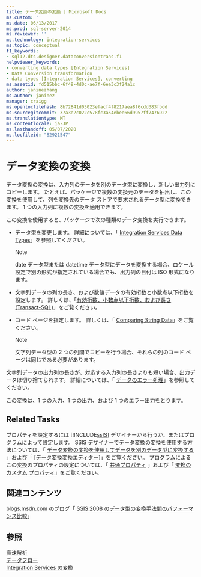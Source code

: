 ```yaml
---
title: データ変換の変換 | Microsoft Docs
ms.custom: ''
ms.date: 06/13/2017
ms.prod: sql-server-2014
ms.reviewer: ''
ms.technology: integration-services
ms.topic: conceptual
f1_keywords:
- sql12.dts.designer.dataconversiontrans.f1
helpviewer_keywords:
- converting data types [Integration Services]
- Data Conversion transformation
- data types [Integration Services], converting
ms.assetid: fd515bbc-6f49-4d0c-ae7f-6ea3c3f24a1c
author: janinezhang
ms.author: janinez
manager: craigg
ms.openlocfilehash: 8b72841d03023efacf4f8217aea8f6cdd383fbdd
ms.sourcegitcommit: 37a3e2c022c578fc3a54ebee66d9957ff7476922
ms.translationtype: MT
ms.contentlocale: ja-JP
ms.lasthandoff: 05/07/2020
ms.locfileid: "82921547"
---
```

# <a name="data-conversion-transformation"></a>データ変換の変換
  データ変換の変換は、入力列のデータを別のデータ型に変換し、新しい出力列にコピーします。 たとえば、パッケージで複数の変換元のデータを抽出し、この変換を使用して、列を変換先のデータ ストアで要求されるデータ型に変換できます。 1 つの入力列に複数の変換を適用できます。  
  
 この変換を使用すると、パッケージで次の種類のデータ変換を実行できます。  
  
-   データ型を変更します。 詳細については、「 [Integration Services Data Types](../integration-services-data-types.md)」を参照してください。  
  
    > [!NOTE]  
    >  date データ型または datetime データ型にデータを変換する場合、ロケール設定で別の形式が指定されている場合でも、出力列の日付は ISO 形式になります。  
  
-   文字列データの列の長さ、および数値データの有効桁数と小数点以下桁数を設定します。 詳しくは、「[有効桁数、小数点以下桁数、および長さ &#40;Transact-SQL&#41;](/sql/t-sql/data-types/precision-scale-and-length-transact-sql)」をご覧ください。  
  
-   コード ページを指定します。 詳しくは、「 [Comparing String Data](../comparing-string-data.md)」をご覧ください。  
  
    > [!NOTE]  
    >  文字列データ型の 2 つの列間でコピーを行う場合、それらの列のコード ページは同じである必要があります。  
  
 文字列データの出力列の長さが、対応する入力列の長さよりも短い場合、出力データは切り捨てられます。 詳細については、「 [データのエラー処理](../error-handling-in-data.md)」を参照してください。  
  
 この変換は、1 つの入力、1 つの出力、および 1 つのエラー出力をとります。  
  
## <a name="related-tasks"></a>Related Tasks  
 プロパティを設定するには [!INCLUDE[ssIS](../../../includes/ssis-md.md)] デザイナーから行うか、またはプログラムによって設定します。 SSIS デザイナーでデータ変換の変換を使用する方法については、「 [データ変換の変換を使用してデータを別のデータ型に変換する](data-conversion-transformation.md) 」および「 [[データ変換変換エディター]](../../data-conversion-transformation-editor.md)」をご覧ください。 プログラムによるこの変換のプロパティの設定については、「 [共通プロパティ](../../common-properties.md) 」および「 [変換のカスタム プロパティ](transformation-custom-properties.md)」をご覧ください。  
  
## <a name="related-content"></a>関連コンテンツ  
 blogs.msdn.com のブログ「 [SSIS 2008 のデータ型の変換手法間のパフォーマンス比較](https://techcommunity.microsoft.com/t5/datacat/performance-comparison-between-data-type-conversion-techniques/ba-p/305035)」  
  
## <a name="see-also"></a>参照  
 [高速解析](../../fast-parse.md)   
 [データフロー](../data-flow.md)   
 [Integration Services の変換](integration-services-transformations.md)  
  
  

